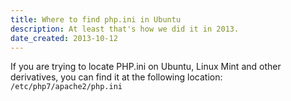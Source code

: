 ```yaml
---
title: Where to find php.ini in Ubuntu
description: At least that's how we did it in 2013.
date_created: 2013-10-12
---
```


If you are trying to locate PHP.ini on Ubuntu, Linux Mint and other derivatives, you can find it at the following location: `/etc/php7/apache2/php.ini`


